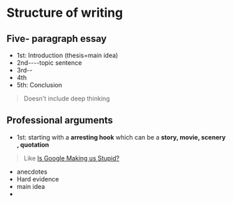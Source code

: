 # Structure of writing

## Five- paragraph essay

* 1st: Introduction (thesis=main idea)
* 2nd----topic sentence
* 3rd--
* 4th
* 5th: Conclusion

> Doesn't include deep thinking



## Professional arguments 

* 1st: starting with a **arresting hook** which can be a **story, movie, scenery , quotation**

> Like [ Is Google Making us Stupid? ](https://www.theatlantic.com/magazine/archive/2008/07/is-google-making-us-stupid/306868/)

* anecdotes
* Hard evidence
* main idea
* 

